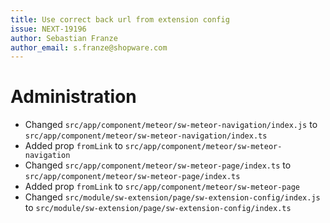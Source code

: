 ```yaml
---
title: Use correct back url from extension config
issue: NEXT-19196
author: Sebastian Franze
author_email: s.franze@shopware.com
---
```

# Administration
* Changed `src/app/component/meteor/sw-meteor-navigation/index.js` to `src/app/component/meteor/sw-meteor-navigation/index.ts`
* Added prop `fromLink` to `src/app/component/meteor/sw-meteor-navigation`
* Changed `src/app/component/meteor/sw-meteor-page/index.ts` to `src/app/component/meteor/sw-meteor-page/index.ts`
* Added prop `fromLink` to `src/app/component/meteor/sw-meteor-page`
* Changed `src/module/sw-extension/page/sw-extension-config/index.js` to `src/module/sw-extension/page/sw-extension-config/index.ts`
